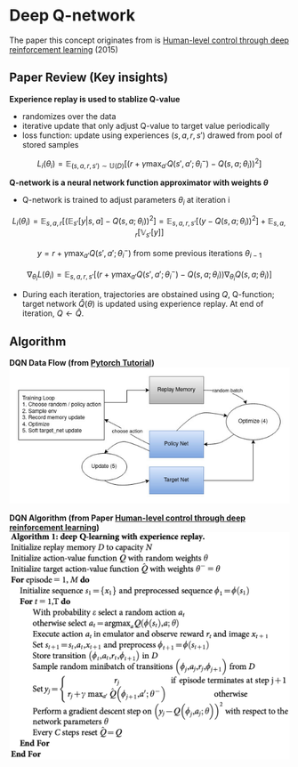 # Deep Q-network
The paper this concept originates from is [Human-level control through deep reinforcement
learning](https://www.nature.com/articles/nature14236) (2015)

## Paper Review (Key insights)
**Experience replay is used to stablize Q-value**
- randomizes over the data
-  iterative update that only adjust Q-value to target value periodically
- loss function: update using experiences $(s,a,r,s')$ drawed from pool of stored samples
```math
L_i(\theta_i) = \mathbb{E}_{(s,a,r,s') \sim \mathbb{U}(D)} \left[ \left( r + \gamma \max_{a'} Q(s', a'; \theta_i^-) - Q(s, a; \theta_i) \right)^2 \right]
```

**Q-network is a neural network function approximator with weights $\theta$**
- Q-network is trained to adjust parameters $\theta_i$ at iteration i
```math
L_i(\theta_i) = \mathbb{E}_{s,a,r} \left[ \left(\mathbb{E}_{s'}[y | s,a] - Q(s,a; \theta_i) \right)^2 \right]
= \mathbb{E}_{s,a,r,s'} \left[ \left( y - Q(s,a; \theta_i) \right)^2 \right] + \mathbb{E}_{s,a,r} \left[ \mathbb{V}_{s'} [y] \right]
```
```math
y = r + \gamma \max_{a'} Q(s', a'; \theta_i^-)
\text{ from some previous iterations $\theta_{i-1}$}
```
```math
\nabla_{\theta_i} L(\theta_i) = \mathbb{E}_{s,a,r,s'} \left[
\left( r + \gamma \max_{a'} Q(s', a'; \theta_i^-) - Q(s,a; \theta_i) \right)
\nabla_{\theta_i} Q(s,a; \theta_i)
\right]
```
- During each iteration, trajectories are obstained using $Q$, Q-function; target network $\hat{Q}(\theta)$ is updated using experience replay. At end of iteration, $Q\leftarrow \hat{Q}$.

## Algorithm
**DQN Data Flow (from [Pytorch Tutorial](https://pytorch.org/tutorials/intermediate/reinforcement_q_learning.html))**  
<img src="dqn.jpg" width="600" />  

**DQN Algorithm (from Paper [Human-level control through deep reinforcement
learning](https://www.nature.com/articles/nature14236))**  
<img src="dqn_algo.png" width="600" />